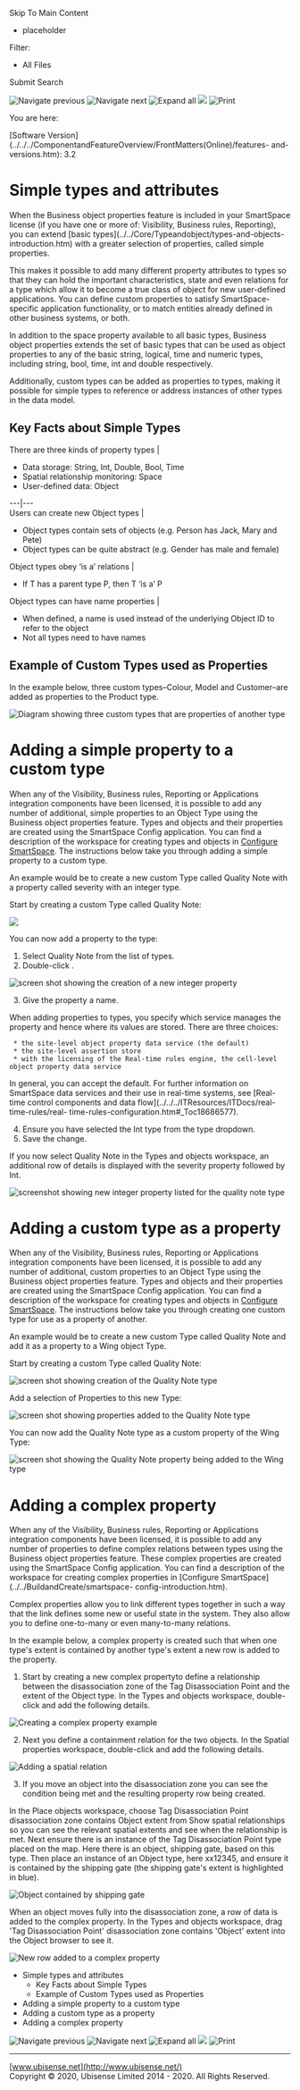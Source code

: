 

Skip To Main Content

[](../../../Home.htm)

  * placeholder

Filter:

  * All Files

Submit Search

![Navigate previous](../../../images/transparent.gif) ![Navigate
next](../../../images/transparent.gif) ![Expand
all](../../../images/transparent.gif) ![](../../../images/transparent.gif)
![Print](../../../images/transparent.gif)

You are here:

[Software
Version](../../../ComponentandFeatureOverview/FrontMatters\(Online\)/features-
and-versions.htm): 3.2

# Simple types and attributes

When the Business object properties feature is included in your SmartSpace
license (if you have one or more of: Visibility, Business rules, Reporting),
you can extend [basic types](../../Core/Typeandobject/types-and-objects-
introduction.htm) with a greater selection of properties, called simple
properties.

This makes it possible to add many different property attributes to types so
that they can hold the important characteristics, state and even relations for
a type which allow it to become a true class of object for new user-defined
applications. You can define custom properties to satisfy SmartSpace-specific
application functionality, or to match entities already defined in other
business systems, or both.

In addition to the space property available to all basic types, Business
object properties extends the set of basic types that can be used as object
properties to any of the basic string, logical, time and numeric types,
including string, bool, time, int and double respectively.

Additionally, custom types can be added as properties to types, making it
possible for simple types to reference or address instances of other types in
the data model.

## Key Facts about Simple Types

There are three kinds of property types | 

  * Data storage: String, Int, Double, Bool, Time
  * Spatial relationship monitoring: Space
  * User-defined data: Object

  
---|---  
Users can create new Object types | 

  * Object types contain sets of objects (e.g. Person has Jack, Mary and Pete)
  * Object types can be quite abstract (e.g. Gender has male and female)

  
Object types obey ‘is a’ relations | 

  * If T has a parent type P, then T ‘is a’ P

  
Object types can have name properties | 

  * When defined, a name is used instead of the underlying Object ID to refer to the object
  * Not all types need to have names

  
  
## Example of Custom Types used as Properties

In the example below, three custom types–Colour, Model and Customer–are added
as properties to the Product type.

![Diagram showing three custom types that are properties of another
type](../../../images/SimpleTypesExample.png)

# Adding a simple property to a custom type

When any of the Visibility, Business rules, Reporting or Applications
integration components have been licensed, it is possible to add any number of
additional, simple properties to an Object Type using the Business object
properties feature. Types and objects and their properties are created using
the SmartSpace Config application. You can find a description of the workspace
for creating types and objects in [Configure
SmartSpace](../../BuildandCreate/smartspace-config-introduction.htm). The
instructions below take you through adding a simple property to a custom type.

An example would be to create a new custom Type called Quality Note with a
property called severity with an integer type.

Start by creating a custom Type called Quality Note:

![](../../../images/3_5-business-object-properties.png)

You can now add a property to the type:

  1. Select Quality Note from the list of types.
  2. Double-click <Create new property>.

![screen shot showing the creation of a new integer
property](../../../images/3_5-add-new-integer-property.png)

  3. Give the property a name.

When adding properties to types, you specify which service manages the
property and hence where its values are stored. There are three choices:

     * the site-level object property data service (the default)
     * the site-level assertion store
     * with the licensing of the Real-time rules engine, the cell-level object property data service

In general, you can accept the default. For further information on SmartSpace
data services and their use in real-time systems, see [Real-time control
components and data flow](../../../ITResources/ITDocs/real-time-rules/real-
time-rules-configuration.htm#_Toc18686577).

  4. Ensure you have selected the Int type from the type dropdown.
  5. Save the change.

If you now select Quality Note in the Types and objects workspace, an
additional row of details is displayed with the severity property followed by
Int.

![screenshot showing new integer property listed for the quality note
type](../../../images/3_5-new-integer-property.png)

# Adding a custom type as a property

When any of the Visibility, Business rules, Reporting or Applications
integration components have been licensed, it is possible to add any number of
additional, custom properties to an Object Type using the Business object
properties feature. Types and objects and their properties are created using
the SmartSpace Config application. You can find a description of the workspace
for creating types and objects in [Configure
SmartSpace](../../BuildandCreate/smartspace-config-introduction.htm). The
instructions below take you through creating one custom type for use as a
property of another.

An example would be to create a new custom Type called Quality Note and add it
as a property to a Wing object Type.

Start by creating a custom Type called Quality Note:

![screen shot showing creation of the Quality Note
type](../../../images/3_5-business-object-properties.png)

Add a selection of Properties to this new Type:

![screen shot showing properties added to the Quality Note
type](../../../images/3_5-business-object-properties-1.png)

You can now add the Quality Note type as a custom property of the Wing Type:

![screen shot showing the Quality Note property being added to the Wing
type](../../../images/3_5-business-object-properties-2.png)

# Adding a complex property

When any of the Visibility, Business rules, Reporting or Applications
integration components have been licensed, it is possible to add any number of
properties to define complex relations between types using the Business object
properties feature. These complex properties are created using the SmartSpace
Config application. You can find a description of the workspace for creating
complex properties in [Configure SmartSpace](../../BuildandCreate/smartspace-
config-introduction.htm).

Complex properties allow you to link different types together in such a way
that the link defines some new or useful state in the system. They also allow
you to define one-to-many or even many-to-many relations.

In the example below, a complex property is created such that when one type's
extent is contained by another type's extent a new row is added to the
property.

  1. Start by creating a new complex propertyto define a relationship between the disassociation zone of the Tag Disassociation Point and the extent of the Object type. In the Types and objects workspace, double-click <Create new complex property> and add the following details.

![Creating a complex property example](../../../images/complex_prop_add_2.png)

  2. Next you define a containment relation for the two objects. In the Spatial properties workspace, double-click <Add new request> and add the following details.

![Adding a spatial relation](../../../images/complex_prop_add_3.png)

  3. If you move an object into the disassociation zone you can see the condition being met and the resulting property row being created.

In the Place objects workspace, choose Tag Disassociation Point disassociation
zone contains Object extent from Show spatial relationships so you can see the
relevant spatial extents and see when the relationship is met. Next ensure
there is an instance of the Tag Disassociation Point type placed on the map.
Here there is an object, shipping gate, based on this type. Then place an
instance of an Object type, here xx12345, and ensure it is contained by the
shipping gate (the shipping gate's extent is highlighted in blue).

![Object contained by shipping gate](../../../images/complex_prop_add_5.png)

When an object moves fully into the disassociation zone, a row of data is
added to the complex property. In the Types and objects workspace, drag 'Tag
Disassociation Point' disassociation zone contains 'Object' extent into the
Object browser to see it.

![New row added to a complex property](../../../images/complex_prop_add_4.png)

  * Simple types and attributes
    * Key Facts about Simple Types
    * Example of Custom Types used as Properties
  * Adding a simple property to a custom type
  * Adding a custom type as a property
  * Adding a complex property

![Navigate previous](../../../images/transparent.gif) ![Navigate
next](../../../images/transparent.gif) ![Expand
all](../../../images/transparent.gif) ![](../../../images/transparent.gif)
![Print](../../../images/transparent.gif)

* * *

[www.ubisense.net](http://www.ubisense.net/)  
Copyright © 2020, Ubisense Limited 2014 - 2020. All Rights Reserved.

